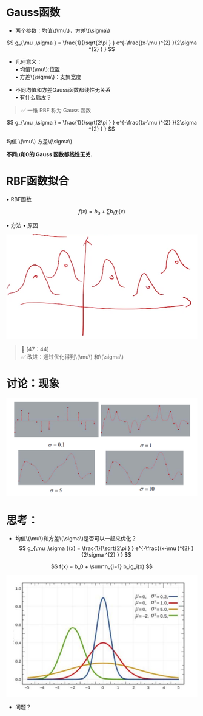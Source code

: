 # Gauss函数
* 两个参数：均值\\(\mu\\)，方差\\(\sigma\\)  

$$
g_{\mu ,\sigma } = \frac{1}{\sqrt{2\pi } } e^{-\frac{(x-\mu )^{2} }{2\sigma ^{2} } } 
$$

* 几何意义：   
• 均值\\(\mu\\):位置   
• 方差\\(\sigma\\)：支集宽度  

* 不同均值和方差Gauss函数都线性无关系  
• 有什么启发？   


> &#x2705; 一维 RBF 称为 Gauss 函数

$$
g_{\mu ,\sigma } = \frac{1}{\sqrt{2\pi } } e^{-\frac{(x-\mu )^{2} }{2\sigma ^{2} } } 
$$

均值 \\(\mu\\) 方差\\(\sigma\\)  

**不同µ和0的 Gauss 函数都线性无关.**

# RBF函数拟合

• RBF函数

$$
f(x) = b_0 + \sum b_ig_i(x)
$$

• 方法
• 原因

![](../assets/14.PNG)

> &#x1F50E; [47：44]  
> &#x2705; 改进：通过优化得到\\(\mu\\) 和\\(\sigma\\)

# 讨论：现象
![](../assets/函数-1.png)  


# 思考：

* 均值\\(\mu\\)和方差\\(\sigma\\)是否可以一起来优化？   
$$
g_{\mu ,\sigma }(x) = \frac{1}{\sqrt{2\pi } } e^{-\frac{(x-\mu )^{2} }{2\sigma ^{2} } } 
$$

$$
f(x) = b_0 + \sum^n_{i=1} b_ig_i(x)
$$

![](../assets/函数-2.png)

* 问题？  
